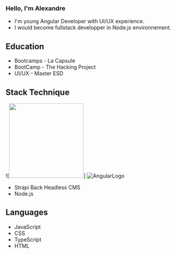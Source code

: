 ### Hello, I'm Alexandre

* I'm young Angular Developer with UI/UX experience.
* I would become fullstack developper in Node.js environnement.

## Education
* Bootcamps - La Capsule
* BootCamp - The Hacking Project
* UI/UX - Master ESD

## Stack Technique

![<img src="https://upload.wikimedia.org/wikipedia/commons/thumb/0/07/Angular_Logo_SVG.svg/2560px-Angular_Logo_SVG.svg.png" width="200" height="200" />]
![AngularLogo](hh)
* Strapi Back Headless CMS
* Node.js

## Languages
* JavaScript
* CSS
* TypeScript
* HTML
